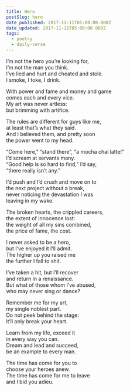 ```yaml
---
title: Hero
postSlug: hero
date_published: 2017-11-11T05:00:00.000Z
date_updated: 2017-11-11T05:00:00.000Z
tags:
  - poetry
  - daily-verse
---
```


I’m not the hero you’re looking for,  
I’m not the man you think.  
I’ve lied and hurt and cheated and stole.  
I smoke, I toke, I drink.

With power and fame and money and game  
comes each and every vice.  
My art was never artless:  
but brimming with artifice.

The rules are different for guys like me,  
at least that’s what they said.  
And I believed them, and pretty soon  
the power went to my head.

“Come here,” “stand there”, “a mocha chai latte!”  
I’d scream at servants many.  
“Good help is so hard to find,” I’d say,  
“there really isn’t any.”

I’d push and I’d crush and move on to  
the next project without a break,  
never noticing the devastation I was  
leaving in my wake.

The broken hearts, the crippled careers,  
the extent of innocence lost:  
the weight of all my sins combined,  
the price of fame, the cost.

I never asked to be a hero,  
but I’ve enjoyed it I’ll admit.  
The higher up you raised me  
the further I fall to shit.

I’ve taken a hit, but I’ll recover  
and return in a renaissance.  
But what of those whom I’ve abused,  
who may never sing or dance?

Remember me for my art,  
my single noblest part.  
Do not peek behind the stage:  
it’ll only break your heart.

Learn from my life, exceed it  
in every way you can.  
Dream and lead and succeed,  
be an example to every man.

The time has come for you to  
choose your heroes anew.  
The time has come for me to leave  
and I bid you adieu.
